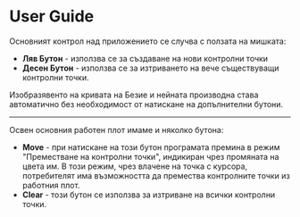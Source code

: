 # User Guide

Основният контрол над приложението се случва с ползата на мишката:  

- **Ляв Бутон** - използва се за създаване на нови контролни точки  
- **Десен Бутон** - използва се за изтриването на вече съществуващи контролни точки.

Изобразявенто на кривата на Безие и нейната производна става автоматично без необходимост от натискане на допълнителни бутони.

---

Освен основния работен плот имаме и няколко бутона:

- **Move** - при натискане на този бутон програмата премина в режим "Преместване на контролни точки", индикиран чрез промяната на цвета им. В този режим, чрез влачене на точка с курсора, потребителят има възможността да премества контролните точки из работния плот.
- **Clear** - този бутон се използва за изтриване на всички контролни точки.
